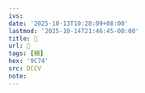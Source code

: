 ```yaml
---
ivs:
date: '2025-10-13T10:28:09+08:00'
lastmod: '2025-10-14T21:46:45-08:00'
title: 􃸍
url: 􃸍
tags: [鱴]
hex: '9C74'
src: DCCV
note:
---
```

